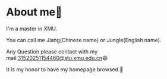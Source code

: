 # About me👋
I'm a master in XMU.

You can call me Jiang(Chinese name) or Jungle(English name).

Any Question please contact with my mail:31520251154460@stu.xmu.edu.cn😄

It is my honor to have my homepage browsed.🙏
<!--
**Jiang-Qiubai/Jiang-Qiubai** is a ✨ _special_ ✨ repository because its `README.md` (this file) appears on your GitHub profile.

Here are some ideas to get you started:

- 🔭 I’m currently working on ...
- 🌱 I’m currently learning ...
- 👯 I’m looking to collaborate on ...
- 🤔 I’m looking for help with ...
- 💬 Ask me about ...
- 📫 How to reach me: ...
- 😄 Pronouns: ...
- ⚡ Fun fact: ...
-->
